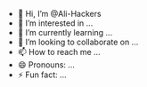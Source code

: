 - 👋 Hi, I’m @Ali-Hackers
- 👀 I’m interested in ...
- 🌱 I’m currently learning ...
- 💞️ I’m looking to collaborate on ...
- 📫 How to reach me ...
- 😄 Pronouns: ...
- ⚡ Fun fact: ...

<!---
Ali-Hackers/Ali-Hackers is a ✨ special ✨ repository because its `README.md` (this file) appears on your GitHub profile.
You can click the Preview link to take a look at your changes.
--->
